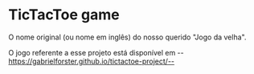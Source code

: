 # TicTacToe game
O nome original (ou nome em inglês) do nosso querido "Jogo da velha".

O jogo referente a esse projeto está disponível em --https://gabrielforster.github.io/tictactoe-project/--